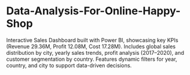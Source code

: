 # Data-Analysis-For-Online-Happy-Shop
Interactive Sales Dashboard built with Power BI, showcasing key KPIs (Revenue 29.36M, Profit 12.08M, Cost 17.28M). Includes global sales distribution by city, yearly sales trends, profit analysis (2017–2020), and customer segmentation by country. Features dynamic filters for year, country, and city to support data-driven decisions.
